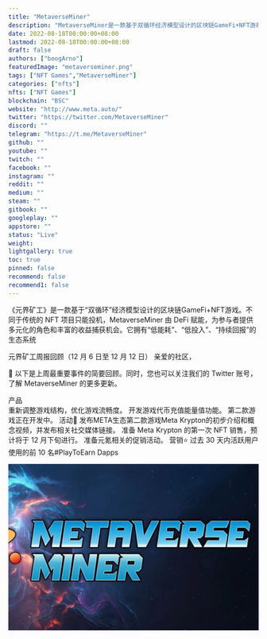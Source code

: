 ```yaml
---
title: "MetaverseMiner"
description: "MetaverseMiner是一款基于双循环经济模型设计的区块链GameFi+NFT游戏."
date: 2022-08-18T00:00:00+08:00
lastmod: 2022-08-18T00:00:00+08:00
draft: false
authors: ["boogArno"]
featuredImage: "metaverseminer.png"
tags: ["NFT Games","MetaverseMiner"]
categories: ["nfts"]
nfts: ["NFT Games"]
blockchain: "BSC"
website: "http://www.meta.auto/"
twitter: "https://twitter.com/MetaverseMiner"
discord: ""
telegram: "https://t.me/MetaverseMiner"
github: ""
youtube: ""
twitch: ""
facebook: ""
instagram: ""
reddit: ""
medium: ""
steam: ""
gitbook: ""
googleplay: ""
appstore: ""
status: "Live"
weight: 
lightgallery: true
toc: true
pinned: false
recommend: false
recommend1: false
---
```

《元界矿工》是一款基于“双循环”经济模型设计的区块链GameFi+NFT游戏。不同于传统的 NFT 项目只能投机，MetaverseMiner 由 DeFi 赋能，为参与者提供多元化的角色和丰富的收益捕获机会。它拥有“低能耗”、“低投入”、“持续回报”的生态系统

元界矿工周报回顾（12 月 6 日至 12 月 12 日）
亲爱的社区，

🙌 以下是上周最重要事件的简要回顾。同时，您也可以关注我们的 Twitter 账号，了解 MetaverseMiner 的更多更新。

产品  
重新调整游戏结构，优化游戏流畅度。
开发游戏代币充值能量值功能。
第二款游戏正在开发中。
活动📝
发布META生态第二款游戏Meta Krypton的初步介绍和概念视频，并发布相关社交媒体链接。
准备 Meta Krypton 的第一次 NFT 销售，预计将于 12 月下旬进行。
准备元氪相关的促销活动。
营销⭐
过去 30 天内活跃用户使用的前 10 名#PlayToEarn Dapps

![metaverseminer-dapp-games-bsc-image1_eaec661cd6a805b9018e2478ea042b5b](metaverseminer-dapp-games-bsc-image1_eaec661cd6a805b9018e2478ea042b5b.png)